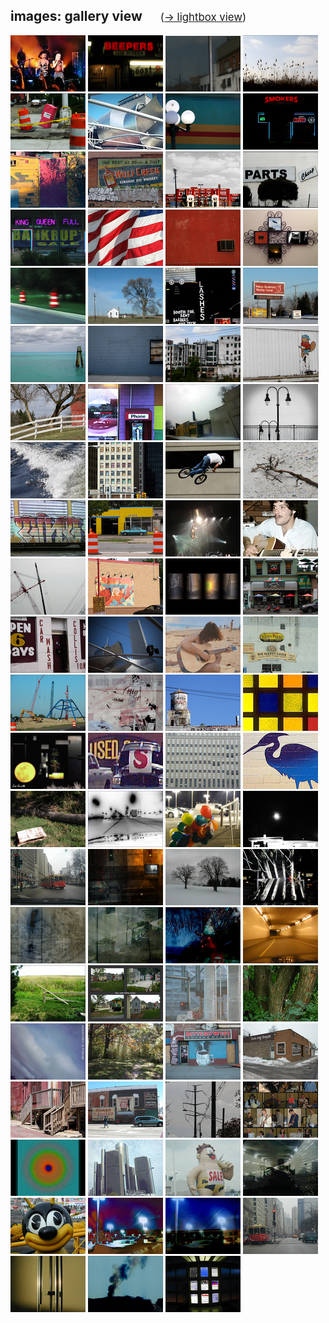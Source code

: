 <script>document.title="𝗯𝘂𝗹𝗹𝘁𝗼𝘄𝗻.𝟮𝟬𝟮𝟮 | images: gallery"</script>

<h2>images: gallery view  <span style="font-size:.8em;margin-left:24px;font-weight:400;"> (<a href="/images/lightbox/">&rarr; lightbox view</a>) </span></h2>
<div class="gallery-container">
	<a class="image" href="/images/gweneve/"><img alt="gweneve" src="/images/thumbs/thumb_gweneve.jpg"><a>
	<a class="image" href="/images/beepers/"><img alt="beepers" src="/images/thumbs/thumb_beepers.jpg"><a>
	<a class="image" href="/images/scenes_in_a_window/"><img alt="scenes_in_a_window" src="/images/thumbs/thumb_scenes_in_a_window.jpg"><a>
	<a class="image" href="/images/skyform_112/"><img alt="skyform_112" src="/images/thumbs/thumb_skyform_112.jpg"><a>
	<a class="image" href="/images/tipsy/"><img alt="tipsy" src="/images/thumbs/thumb_tipsy.jpg"><a>
	<a class="image" href="/images/windy_remix/"><img alt="windy_remix" src="/images/thumbs/thumb_windy_remix.jpg"><a>
	<a class="image" href="/images/public/"><img alt="public" src="/images/thumbs/thumb_pub(lic).jpg"><a>
	<a class="image" href="/images/smokers/"><img alt="smokers" src="/images/thumbs/thumb_smokers.jpg"><a>
	<a class="image" href="/images/techniwonder/"><img alt="techniwonder" src="/images/thumbs/thumb_techniwonder.jpg"><a>
	<a class="image" href="/images/wolf_creek/"><img alt="wolf_creek" src="/images/thumbs/thumb_wolf_creek.jpg"><a>
	<a class="image" href="/images/joes_playtime/"><img alt="joes_playtime" src="/images/thumbs/thumb_joes_playtime.jpg"><a>
	<a class="image" href="/images/cheap/"><img alt="cheap" src="/images/thumbs/thumb_cheap.jpg"><a>
	<a class="image" href="/images/in_the_red/"><img alt="in_the_red" src="/images/thumbs/thumb_in_the_red.jpg"><a>
	<a class="image" href="/images/symbolic_winds/"><img alt="symbolic_winds" src="/images/thumbs/thumb_symbolic_winds.jpg"><a>
	<a class="image" href="/images/air/"><img alt="air" src="/images/thumbs/thumb_air.jpg"><a>
	<a class="image" href="/images/playtime2/"><img alt="playtime2" src="/images/thumbs/thumb_playtime2.jpg"><a>
	<a class="image" href="/images/road-dreams/"><img alt="road-dreams" src="/images/thumbs/thumb_road-dreams.jpg"><a>
	<a class="image" href="/images/little_white_house/"><img alt="little_white_house" src="/images/thumbs/thumb_little_white_house.jpg"><a>
	<a class="image" href="/images/lashes/"><img alt="lashes" src="/images/thumbs/thumb_lashes.jpg"><a>
	<a class="image" href="/images/alcoholics_for_christ/"><img alt="alcoholics_for_christ" src="/images/thumbs/thumb_alcoholics_for_christ.jpg"><a>
	<a class="image" href="/images/bluegreen_forever/"><img alt="bluegreen_forever" src="/images/thumbs/thumb_bluegreen_forever.jpg"><a>
	<a class="image" href="/images/in_the_blues/"><img alt="in_the_blues" src="/images/thumbs/thumb_in_the_blues.jpg"><a>
	<a class="image" href="/images/zombe/"><img alt="zombe" src="/images/thumbs/thumb_zombe.jpg"><a>
	<a class="image" href="/images/larry/"><img alt="larry" src="/images/thumbs/thumb_larry.jpg"><a>
	<a class="image" href="/images/that_barn_on_indianwood_2/"><img alt="that_barn_on_indianwood_2" src="/images/thumbs/thumb_that_barn_on_indianwood_2.jpg"></a>
	<a class="image" href="/images/third_street/"><img alt="third_street" src="/images/thumbs/thumb_third_street.png"><a>
	<a class="image" href="/images/always_seeking/"><img alt="always_seeking" src="/images/thumbs/thumb_always_seeking.png"><a>
	<a class="image" href="/images/skyform_61/"><img alt="skyform_61" src="/images/thumbs/thumb_skyform_61.png"><a>
	<a class="image" href="/images/wake/"><img alt="wake" src="/images/thumbs/thumb_wake.jpg"><a>
	<a class="image" href="/images/rikrik/"><img alt="rikrik" src="/images/thumbs/thumb_rikrik.jpg"><a>
	<a class="image" href="/images/offroad_2/"><img alt="offroad_2" src="/images/thumbs/thumb_offroad_2.jpg"><a>
	<a class="image" href="/images/forgotten_coast/"><img alt="forgotten_coast" src="/images/thumbs/thumb_forgotten_coast.jpg"><a>
	<a class="image" href="/images/at_the_crossing/"><img alt="at_the_crossing" src="/images/thumbs/thumb_at_the_crossing.jpg"><a>
	<a class="image" href="/images/21355/"><img alt="21355" src="/images/thumbs/thumb_21355.jpg"><a>
	<a class="image" href="/images/pink/"><img alt="pink" src="/images/thumbs/thumb_pink.jpg"><a>
	<a class="image" href="/images/this-guy/"><img alt="this-guy" src="/images/thumbs/thumb_this-guy.png"><a>
	<a class="image" href="/images/skyform_38/"><img alt="skyform_38" src="/images/thumbs/thumb_skyform_38.jpg"><a>
	<a class="image" href="/images/chicken/"><img alt="chicken" src="/images/thumbs/thumb_change_your_chicken.jpg"><a>
	<a class="image" href="/images/playing-with-bottles/"><img alt="playing-with-bottles" src="/images/thumbs/thumb_playing-with-bottles.jpg"><a>
	<a class="image" href="/images/red_scooter/"><img alt="red_scooter" src="/images/thumbs/thumb_red_scooter.jpg"><a>
	<a class="image" href="/images/12199/"><img alt="12199" src="/images/thumbs/thumb_12199.jpg"><a>
	<a class="image" href="/images/upthere/"><img alt="upthere" src="/images/thumbs/thumb_upthere.jpg"><a>
	<a class="image" href="/images/mbjoe/"><img alt="mbjoe" src="/images/thumbs/thumb_mbjoe.jpg"><a>
	<a class="image" href="/images/the_turkey_grill/"><img alt="the_turkey_grill" src="/images/thumbs/thumb_the_turkey_grill.png"><a>
	<a class="image" href="/images/into_the_form/"><img alt="into_the_form" src="/images/thumbs/thumb_into_the_form.png"><a>
	<a class="image" href="/images/urban_dream/"><img alt="urban_dream" src="/images/thumbs/thumb_urban_dream.jpg"><a>
	<a class="image" href="/images/skyform_142/"><img alt="skyform_142" src="/images/thumbs/thumb_skyform_142.png"><a>
	<a class="image" href="/images/textures/"><img alt="textures" src="/images/thumbs/thumb_textures.jpg"><a>
	<a class="image" href="/images/041799/"><img alt="041799" src="/images/thumbs/thumb_041799.jpg"><a>
	<a class="image" href="/images/tackysale/"><img alt="tackysale" src="/images/thumbs/thumb_tackysale.jpg"><a>
	<a class="image" href="/images/windowall/"><img alt="windowall" src="/images/thumbs/thumb_windowall.jpg"><a>
	<a class="image" href="/images/pawpaw/"><img alt="pawpaw" src="/images/thumbs/thumb_pawpaw.jpg"><a>
	<a class="image" href="/images/tarnished/"><img alt="tarnished" src="/images/thumbs/thumb_tarnished.jpg"><a>
	<a class="image" href="/images/converge/"><img alt="converge" src="/images/thumbs/thumb_converge.jpg"><a>
	<a class="image" href="/images/balloons/"><img alt="balloons" src="/images/thumbs/thumb_balloons.jpg"><a>
	<a class="image" href="/images/firstfull/"><img alt="firstfull" src="/images/thumbs/thumb_firstfull.jpg"><a>
	<a class="image" href="/images/michiganave/"><img alt="michiganave" src="/images/thumbs/thumb_michiganave.jpg"><a>
	<a class="image" href="/images/firewall/"><img alt="firewall" src="/images/thumbs/thumb_firewall.jpg"><a>
	<a class="image" href="/images/isoduo/"><img alt="isoduo" src="/images/thumbs/thumb_isoduo.jpg"><a>
	<a class="image" href="/images/escalator/"><img alt="escalator" src="/images/thumbs/thumb_escalator.jpg"><a>
	<a class="image" href="/images/turalia/"><img alt="turalia" src="/images/thumbs/thumb_turalia.jpg"><a>
	<a class="image" href="/images/inothing/"><img alt="inothing" src="/images/thumbs/thumb_inothing.jpg"><a>
	<a class="image" href="/images/implode/"><img alt="implode" src="/images/thumbs/thumb_implode.jpg"><a>
	<a class="image" href="/images/tunnel/"><img alt="tunnel" src="/images/thumbs/thumb_tunnel.jpg"><a>
	<a class="image" href="/images/fenceless/"><img alt="fenceless" src="/images/thumbs/thumb_fenceless.jpg"><a>
	<a class="image" href="/images/odd/"><img alt="odd" src="/images/thumbs/thumb_odd.jpg"><a>
	<a class="image" href="/images/plastic_tomorrow/"><img alt="plastic_tomorrow" src="/images/thumbs/thumb_plastic_tomorrow.jpg"><a>
	<a class="image" href="/images/tritrunk/"><img alt="tritrunk" src="/images/thumbs/thumb_tritrunk.jpg"><a>
	<a class="image" href="/images/pencam1/"><img alt="pencam1" src="/images/thumbs/thumb_pencam1.jpg"><a>
	<a class="image" href="/images/awalk/"><img alt="awalk" src="/images/thumbs/thumb_awalk.jpg"><a>
	<a class="image" href="/images/bittersweet/"><img alt="bittersweet" src="/images/thumbs/thumb_bittersweet.jpg"><a>
	<a class="image" href="/images/holy_temple/"><img alt="holy_temple" src="/images/thumbs/thumb_holy_temple.jpg"><a>
	<a class="image" href="/images/porches/"><img alt="porches" src="/images/thumbs/thumb_porches.jpg"><a>
	<a class="image" href="/images/retrowall/"><img alt="retrowall" src="/images/thumbs/thumb_retrowall.jpg"><a>
	<a class="image" href="/images/wiredsky/"><img alt="wiredsky" src="/images/thumbs/thumb_wiredsky.jpg"><a>
	<a class="image" href="/images/artnight/"><img alt="artnight" src="/images/thumbs/thumb_artnight.jpg"><a>
	<a class="image" href="/images/focus/"><img alt="focus" src="/images/thumbs/thumb_focus.jpg"><a>
	<a class="image" href="/images/little_skyline/"><img alt="little_skyline" src="/images/thumbs/thumb_little_skyline.jpg"><a>
	<a class="image" href="/images/saleguy/"><img alt="saleguy" src="/images/thumbs/thumb_saleguy.jpg"><a>
	<a class="image" href="/images/wrapit/"><img alt="wrapit" src="/images/thumbs/thumb_wrapit.jpg"><a>
	<a class="image" href="/images/beebee/"><img alt="beebee" src="/images/thumbs/thumb_beebee.jpg"><a>
	<a class="image" href="/images/burst/"><img alt="burst" src="/images/thumbs/thumb_burst.jpg"><a>
	<a class="image" href="/images/burst2/"><img alt="burst2" src="/images/thumbs/thumb_burst2.jpg"><a>
	<a class="image" href="/images/canyon/"><img alt="canyon" src="/images/thumbs/thumb_canyon.jpg"><a>
	<a class="image" href="/images/chimes1/"><img alt="chimes1" src="/images/thumbs/thumb_chimes1.jpg"><a>
	<a class="image" href="/images/impendium/"><img alt="impendium" src="/images/thumbs/thumb_impendium.jpg"><a>
	<a class="image" href="/images/windows/"><img alt="windows" src="/images/thumbs/thumb_windows.jpg"><a>
</div>